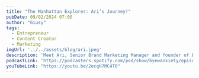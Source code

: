 ```yaml
---
title: "The Manhattan Explorer: Ari’s Journey!"
pubDate: 09/02/2024 07:00
author: "Giusy"
tags:
  - Entrepreneur
  - Content Creator
  - Marketing
imgUrl: '../../assets/blog/ari.jpeg'
description: 'Meet Ari, Senior Brand Marketing Manager and founder of Exploring Manhattan. Ari shares what inspired him to start his platform, how he balances a full-time career with creative pursuits, and his tips on maintaining mental health while pursuing your passion. Tune in for insights and inspiration to fuel your own journey!'
podcastLink: 'https://podcasters.spotify.com/pod/show/byewanxiety/episodes/Changing-the-NYC-Dating-Game-e2pu7fl'
youTubeLink: "https://youtu.be/2ecqH7MC4T0"
---
```

